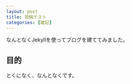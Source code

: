 ```yaml
---
layout: post
title: 投稿テスト
categories: [雑記]
---
```


なんとなくJekyllを使ってブログを建ててみました。

## 目的

とくになく、なんとなくです。

